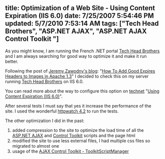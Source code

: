 title: Optimization of a Web Site - Using Content Expiration (IIS 6.0)
date: 7/25/2007 5:54:46 PM
updated: 5/7/2010 7:53:14 AM
tags: ["Tech Head Brothers", "ASP.NET AJAX", "ASP.NET AJAX Control Toolkit "]
---
As you might know, I am running the French .NET portal [Tech Head Brothers](http://www.techheadbrothers.com/) and I am always searching for good way to optimize it and make it run better.

Following the post of [Jeremy Zawodny's blog](http://jeremy.zawodny.com/blog/): "[How To Add Good Expires Headers to Images in Apache 1.3](http://jeremy.zawodny.com/blog/archives/009272.html)" I decided to check this on my server running [Tech Head Brothers](http://www.techheadbrothers.com/) on IIS 6.0.

You can read more about the way to configure this option on [technet](http://technet.microsoft.com/en-us/default.aspx) "[Using Content Expiration (IIS 6.0)](http://www.microsoft.com/technet/prodtechnol/WindowsServer2003/Library/IIS/0fc16fe7-be45-4033-a5aa-d7fda3c993ff.mspx?mfr=true)".

After several tests I must say that yes it increase the performance of the site. I used the wonderful [httpwatch 4.2](http://www.httpwatch.com/default.htm) to run the tests.

The other optimization I did in the past:

1.  added compression to the site to optimize the load time of all the [ASP.NET AJAX](http://ajax.asp.net/) and [Control Toolkit](http://ajax.asp.net/ajaxtoolkit) scripts and the page html
2.  modified the site to use less external files, I had multiple css files so migrated to almost one
3.  usage of the [AJAX Control Toolkit - ToolkitScriptManager](http://weblogs.asp.net/lkempe/archive/2007/06/08/ajax-control-toolkit-toolkitscriptmanager.aspx "AJAX Control Toolkit - ToolkitScriptManager")
